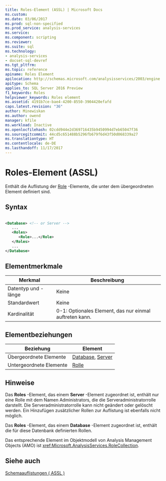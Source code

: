 ```yaml
---
title: Roles-Element (ASSL) | Microsoft Docs
ms.custom: 
ms.date: 03/06/2017
ms.prod: sql-non-specified
ms.prod_service: analysis-services
ms.service: 
ms.component: scripting
ms.reviewer: 
ms.suite: sql
ms.technology:
- analysis-services
- docset-sql-devref
ms.tgt_pltfrm: 
ms.topic: reference
apiname: Roles Element
apilocation: http://schemas.microsoft.com/analysisservices/2003/engine
apitype: Schema
applies_to: SQL Server 2016 Preview
f1_keywords: Roles
helpviewer_keywords: Roles element
ms.assetid: 4191b7ce-bae4-4200-8550-3904420efafd
caps.latest.revision: "36"
author: Minewiskan
ms.author: owend
manager: kfile
ms.workload: Inactive
ms.openlocfilehash: 02cdd944e2d369716435b9450994d7eb65047f36
ms.sourcegitcommit: 44cd5c651488b5296fb679f6d43f50d068339a27
ms.translationtype: HT
ms.contentlocale: de-DE
ms.lasthandoff: 11/17/2017
---
```

# <a name="roles-element-assl"></a>Roles-Element (ASSL)
  Enthält die Auflistung der [Role](../../../analysis-services/scripting/objects/role-element-assl.md) -Elemente, die unter dem übergeordneten Element definiert sind.  
  
## <a name="syntax"></a>Syntax  
  
```xml  
  
<Database> <!-- or Server -->  
   ...  
   <Roles>  
      <Role>...</Role>  
   </Roles>  
   ...  
</Database>  
```  
  
## <a name="element-characteristics"></a>Elementmerkmale  
  
|Merkmal|Beschreibung|  
|--------------------|-----------------|  
|Datentyp und -länge|Keine|  
|Standardwert|Keine|  
|Kardinalität|0-1: Optionales Element, das nur einmal auftreten kann.|  
  
## <a name="element-relationships"></a>Elementbeziehungen  
  
|Beziehung|Element|  
|------------------|-------------|  
|Übergeordnete Elemente|[Database](../../../analysis-services/scripting/objects/database-element-assl.md), [Server](../../../analysis-services/scripting/objects/server-element-assl.md)|  
|Untergeordnete Elemente|[Rolle](../../../analysis-services/scripting/objects/role-element-assl.md)|  
  
## <a name="remarks"></a>Hinweise  
 Das **Roles** -Element, das einem **Server** -Element zugeordnet ist, enthält nur eine Rolle mit dem Namen Administrators, die die Serveradministratorrolle darstellt. Die Serveradministratorrolle kann nicht geändert oder gelöscht werden. Ein Hinzufügen zusätzlicher Rollen zur Auflistung ist ebenfalls nicht möglich.  
  
 Das **Roles** -Element, das einem **Database** -Element zugeordnet ist, enthält die für diese Datenbank definierten Rollen.  
  
 Das entsprechende Element im Objektmodell von Analysis Management Objects (AMO) ist <xref:Microsoft.AnalysisServices.RoleCollection>.  
  
## <a name="see-also"></a>Siehe auch  
 [Schemaauflistungen &#40; ASSL &#41;](../../../analysis-services/scripting/collections/collections-assl.md)  
  
  
